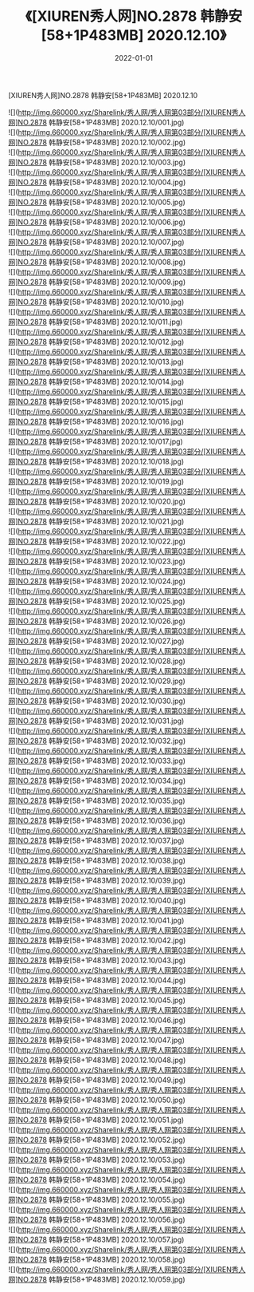 ﻿---
layout: post
title:  《[XIUREN秀人网]NO.2878 韩静安[58+1P483MB] 2020.12.10》
date:   2022-01-01
img: http://img.660000.xyz/Sharelink/秀人网/秀人网第03部分/[XIUREN秀人网]NO.2878 韩静安[58+1P483MB] 2020.12.10/000.jpg
categories: [美女, 清纯, 唯美]
---

[XIUREN秀人网]NO.2878 韩静安[58+1P483MB] 2020.12.10

 ![](http://img.660000.xyz/Sharelink/秀人网/秀人网第03部分/[XIUREN秀人网]NO.2878 韩静安[58+1P483MB] 2020.12.10/001.jpg) <br>![](http://img.660000.xyz/Sharelink/秀人网/秀人网第03部分/[XIUREN秀人网]NO.2878 韩静安[58+1P483MB] 2020.12.10/002.jpg) <br>![](http://img.660000.xyz/Sharelink/秀人网/秀人网第03部分/[XIUREN秀人网]NO.2878 韩静安[58+1P483MB] 2020.12.10/003.jpg) <br>![](http://img.660000.xyz/Sharelink/秀人网/秀人网第03部分/[XIUREN秀人网]NO.2878 韩静安[58+1P483MB] 2020.12.10/004.jpg) <br>![](http://img.660000.xyz/Sharelink/秀人网/秀人网第03部分/[XIUREN秀人网]NO.2878 韩静安[58+1P483MB] 2020.12.10/005.jpg) <br>![](http://img.660000.xyz/Sharelink/秀人网/秀人网第03部分/[XIUREN秀人网]NO.2878 韩静安[58+1P483MB] 2020.12.10/006.jpg) <br>![](http://img.660000.xyz/Sharelink/秀人网/秀人网第03部分/[XIUREN秀人网]NO.2878 韩静安[58+1P483MB] 2020.12.10/007.jpg) <br>![](http://img.660000.xyz/Sharelink/秀人网/秀人网第03部分/[XIUREN秀人网]NO.2878 韩静安[58+1P483MB] 2020.12.10/008.jpg) <br>![](http://img.660000.xyz/Sharelink/秀人网/秀人网第03部分/[XIUREN秀人网]NO.2878 韩静安[58+1P483MB] 2020.12.10/009.jpg) <br>![](http://img.660000.xyz/Sharelink/秀人网/秀人网第03部分/[XIUREN秀人网]NO.2878 韩静安[58+1P483MB] 2020.12.10/010.jpg) <br>![](http://img.660000.xyz/Sharelink/秀人网/秀人网第03部分/[XIUREN秀人网]NO.2878 韩静安[58+1P483MB] 2020.12.10/011.jpg) <br>![](http://img.660000.xyz/Sharelink/秀人网/秀人网第03部分/[XIUREN秀人网]NO.2878 韩静安[58+1P483MB] 2020.12.10/012.jpg) <br>![](http://img.660000.xyz/Sharelink/秀人网/秀人网第03部分/[XIUREN秀人网]NO.2878 韩静安[58+1P483MB] 2020.12.10/013.jpg) <br>![](http://img.660000.xyz/Sharelink/秀人网/秀人网第03部分/[XIUREN秀人网]NO.2878 韩静安[58+1P483MB] 2020.12.10/014.jpg) <br>![](http://img.660000.xyz/Sharelink/秀人网/秀人网第03部分/[XIUREN秀人网]NO.2878 韩静安[58+1P483MB] 2020.12.10/015.jpg) <br>![](http://img.660000.xyz/Sharelink/秀人网/秀人网第03部分/[XIUREN秀人网]NO.2878 韩静安[58+1P483MB] 2020.12.10/016.jpg) <br>![](http://img.660000.xyz/Sharelink/秀人网/秀人网第03部分/[XIUREN秀人网]NO.2878 韩静安[58+1P483MB] 2020.12.10/017.jpg) <br>![](http://img.660000.xyz/Sharelink/秀人网/秀人网第03部分/[XIUREN秀人网]NO.2878 韩静安[58+1P483MB] 2020.12.10/018.jpg) <br>![](http://img.660000.xyz/Sharelink/秀人网/秀人网第03部分/[XIUREN秀人网]NO.2878 韩静安[58+1P483MB] 2020.12.10/019.jpg) <br>![](http://img.660000.xyz/Sharelink/秀人网/秀人网第03部分/[XIUREN秀人网]NO.2878 韩静安[58+1P483MB] 2020.12.10/020.jpg) <br>![](http://img.660000.xyz/Sharelink/秀人网/秀人网第03部分/[XIUREN秀人网]NO.2878 韩静安[58+1P483MB] 2020.12.10/021.jpg) <br>![](http://img.660000.xyz/Sharelink/秀人网/秀人网第03部分/[XIUREN秀人网]NO.2878 韩静安[58+1P483MB] 2020.12.10/022.jpg) <br>![](http://img.660000.xyz/Sharelink/秀人网/秀人网第03部分/[XIUREN秀人网]NO.2878 韩静安[58+1P483MB] 2020.12.10/023.jpg) <br>![](http://img.660000.xyz/Sharelink/秀人网/秀人网第03部分/[XIUREN秀人网]NO.2878 韩静安[58+1P483MB] 2020.12.10/024.jpg) <br>![](http://img.660000.xyz/Sharelink/秀人网/秀人网第03部分/[XIUREN秀人网]NO.2878 韩静安[58+1P483MB] 2020.12.10/025.jpg) <br>![](http://img.660000.xyz/Sharelink/秀人网/秀人网第03部分/[XIUREN秀人网]NO.2878 韩静安[58+1P483MB] 2020.12.10/026.jpg) <br>![](http://img.660000.xyz/Sharelink/秀人网/秀人网第03部分/[XIUREN秀人网]NO.2878 韩静安[58+1P483MB] 2020.12.10/027.jpg) <br>![](http://img.660000.xyz/Sharelink/秀人网/秀人网第03部分/[XIUREN秀人网]NO.2878 韩静安[58+1P483MB] 2020.12.10/028.jpg) <br>![](http://img.660000.xyz/Sharelink/秀人网/秀人网第03部分/[XIUREN秀人网]NO.2878 韩静安[58+1P483MB] 2020.12.10/029.jpg) <br>![](http://img.660000.xyz/Sharelink/秀人网/秀人网第03部分/[XIUREN秀人网]NO.2878 韩静安[58+1P483MB] 2020.12.10/030.jpg) <br>![](http://img.660000.xyz/Sharelink/秀人网/秀人网第03部分/[XIUREN秀人网]NO.2878 韩静安[58+1P483MB] 2020.12.10/031.jpg) <br>![](http://img.660000.xyz/Sharelink/秀人网/秀人网第03部分/[XIUREN秀人网]NO.2878 韩静安[58+1P483MB] 2020.12.10/032.jpg) <br>![](http://img.660000.xyz/Sharelink/秀人网/秀人网第03部分/[XIUREN秀人网]NO.2878 韩静安[58+1P483MB] 2020.12.10/033.jpg) <br>![](http://img.660000.xyz/Sharelink/秀人网/秀人网第03部分/[XIUREN秀人网]NO.2878 韩静安[58+1P483MB] 2020.12.10/034.jpg) <br>![](http://img.660000.xyz/Sharelink/秀人网/秀人网第03部分/[XIUREN秀人网]NO.2878 韩静安[58+1P483MB] 2020.12.10/035.jpg) <br>![](http://img.660000.xyz/Sharelink/秀人网/秀人网第03部分/[XIUREN秀人网]NO.2878 韩静安[58+1P483MB] 2020.12.10/036.jpg) <br>![](http://img.660000.xyz/Sharelink/秀人网/秀人网第03部分/[XIUREN秀人网]NO.2878 韩静安[58+1P483MB] 2020.12.10/037.jpg) <br>![](http://img.660000.xyz/Sharelink/秀人网/秀人网第03部分/[XIUREN秀人网]NO.2878 韩静安[58+1P483MB] 2020.12.10/038.jpg) <br>![](http://img.660000.xyz/Sharelink/秀人网/秀人网第03部分/[XIUREN秀人网]NO.2878 韩静安[58+1P483MB] 2020.12.10/039.jpg) <br>![](http://img.660000.xyz/Sharelink/秀人网/秀人网第03部分/[XIUREN秀人网]NO.2878 韩静安[58+1P483MB] 2020.12.10/040.jpg) <br>![](http://img.660000.xyz/Sharelink/秀人网/秀人网第03部分/[XIUREN秀人网]NO.2878 韩静安[58+1P483MB] 2020.12.10/041.jpg) <br>![](http://img.660000.xyz/Sharelink/秀人网/秀人网第03部分/[XIUREN秀人网]NO.2878 韩静安[58+1P483MB] 2020.12.10/042.jpg) <br>![](http://img.660000.xyz/Sharelink/秀人网/秀人网第03部分/[XIUREN秀人网]NO.2878 韩静安[58+1P483MB] 2020.12.10/043.jpg) <br>![](http://img.660000.xyz/Sharelink/秀人网/秀人网第03部分/[XIUREN秀人网]NO.2878 韩静安[58+1P483MB] 2020.12.10/044.jpg) <br>![](http://img.660000.xyz/Sharelink/秀人网/秀人网第03部分/[XIUREN秀人网]NO.2878 韩静安[58+1P483MB] 2020.12.10/045.jpg) <br>![](http://img.660000.xyz/Sharelink/秀人网/秀人网第03部分/[XIUREN秀人网]NO.2878 韩静安[58+1P483MB] 2020.12.10/046.jpg) <br>![](http://img.660000.xyz/Sharelink/秀人网/秀人网第03部分/[XIUREN秀人网]NO.2878 韩静安[58+1P483MB] 2020.12.10/047.jpg) <br>![](http://img.660000.xyz/Sharelink/秀人网/秀人网第03部分/[XIUREN秀人网]NO.2878 韩静安[58+1P483MB] 2020.12.10/048.jpg) <br>![](http://img.660000.xyz/Sharelink/秀人网/秀人网第03部分/[XIUREN秀人网]NO.2878 韩静安[58+1P483MB] 2020.12.10/049.jpg) <br>![](http://img.660000.xyz/Sharelink/秀人网/秀人网第03部分/[XIUREN秀人网]NO.2878 韩静安[58+1P483MB] 2020.12.10/050.jpg) <br>![](http://img.660000.xyz/Sharelink/秀人网/秀人网第03部分/[XIUREN秀人网]NO.2878 韩静安[58+1P483MB] 2020.12.10/051.jpg) <br>![](http://img.660000.xyz/Sharelink/秀人网/秀人网第03部分/[XIUREN秀人网]NO.2878 韩静安[58+1P483MB] 2020.12.10/052.jpg) <br>![](http://img.660000.xyz/Sharelink/秀人网/秀人网第03部分/[XIUREN秀人网]NO.2878 韩静安[58+1P483MB] 2020.12.10/053.jpg) <br>![](http://img.660000.xyz/Sharelink/秀人网/秀人网第03部分/[XIUREN秀人网]NO.2878 韩静安[58+1P483MB] 2020.12.10/054.jpg) <br>![](http://img.660000.xyz/Sharelink/秀人网/秀人网第03部分/[XIUREN秀人网]NO.2878 韩静安[58+1P483MB] 2020.12.10/055.jpg) <br>![](http://img.660000.xyz/Sharelink/秀人网/秀人网第03部分/[XIUREN秀人网]NO.2878 韩静安[58+1P483MB] 2020.12.10/056.jpg) <br>![](http://img.660000.xyz/Sharelink/秀人网/秀人网第03部分/[XIUREN秀人网]NO.2878 韩静安[58+1P483MB] 2020.12.10/057.jpg) <br>![](http://img.660000.xyz/Sharelink/秀人网/秀人网第03部分/[XIUREN秀人网]NO.2878 韩静安[58+1P483MB] 2020.12.10/058.jpg) <br>![](http://img.660000.xyz/Sharelink/秀人网/秀人网第03部分/[XIUREN秀人网]NO.2878 韩静安[58+1P483MB] 2020.12.10/059.jpg) <br>